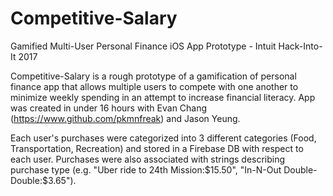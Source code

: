 # Competitive-Salary
Gamified Multi-User Personal Finance iOS App Prototype - Intuit Hack-Into-It 2017 

Competitive-Salary is a rough prototype of a gamification of personal finance app that allows multiple users to compete with one another to minimize weekly spending in an attempt to increase financial literacy. App was created in under 16 hours with Evan Chang (https://www.github.com/pkmnfreak) and Jason Yeung. 

Each user's purchases were categorized into 3 different categories (Food, Transportation, Recreation) and stored in a Firebase DB with respect to each user. Purchases were also associated with strings describing purchase type (e.g. "Uber ride to 24th Mission:$15.50", "In-N-Out Double-Double:$3.65").
